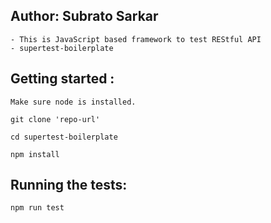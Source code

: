 Author: Subrato Sarkar
------------------------------
```
- This is JavaScript based framework to test REStful API
- supertest-boilerplate

````

Getting started :
------------------------------

```
Make sure node is installed.

git clone 'repo-url'

cd supertest-boilerplate

npm install

```

Running the tests:
-------------------
```
npm run test